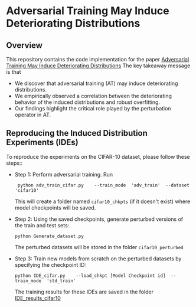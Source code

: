 # Adversarial Training May Induce Deteriorating Distributions


## Overview
This repository contains the code implementation for the paper [Adversarial Training May Induce Deteriorating Distributions](https://openreview.net/forum?id=8ixaK3sMhv)
The key takeaway message is that
- We discover that adversarial training (AT) may induce deteriorating distributions.
- We empirically observed a correlation between the deteriorating behavior of the induced distributions and robust overfitting.
- Our findings highlight the critical role played by the perturbation operator in AT.

## Reproducing the Induced Distribution Experiments (IDEs)

To reproduce the experiments on the CIFAR-10 dataset, please follow these steps::
- Step 1: Perform adversarial training. Run
  ```
   python adv_train_cifar.py    --train_mode  'adv_train'  --dataset 'cifar10'
  
  ```
   This will create a folder named ```cifar10_chkpts``` (if it doesn't exist) where model checkpoints will be saved.
  
- Step 2: Using the saved checkpoints, generate perturbed versions of the train and test sets:
  ```
  python Generate_dataset.py
  
  ```
  The perturbed datasets will be stored in the folder ```cifar10_perturbed```

- Step 3: Train new models from scratch on the perturbed datasets by specifying the checkpoint ID:

  ```
  python IDE_cifar.py    --load_chkpt [Model Checkpoint id]  --train_mode  'std_train'
  ```
  The training results for these IDEs are saved in the folder [IDE_results_cifar10](https://github.com/rzTian/AT-Deteriorating-Distributions/tree/main/IDE_results_cifar10)
   
